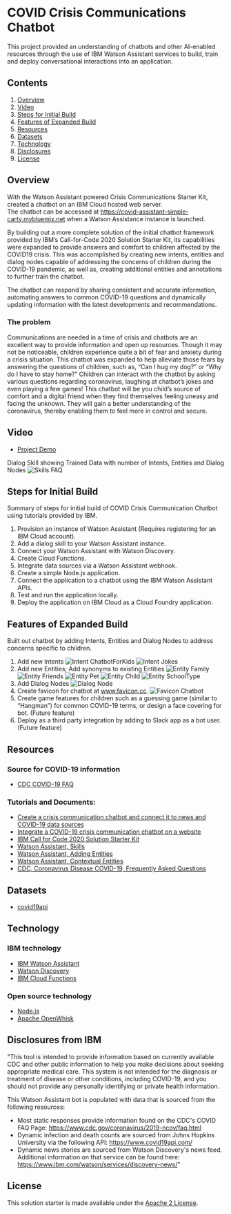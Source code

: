 # COVID Crisis Communications Chatbot

This project provided an understanding of chatbots and other AI-enabled resources through the use of IBM Watson Assistant services to build, train and deploy conversational interactions into an application.  

## Contents

1. [Overview](#overview)
2. [Video](#video)
3. [Steps for Initial Build](#steps-for-initial-build)
4. [Features of Expanded Build](#features-of-expanded-build)
5. [Resources](#resources)
6. [Datasets](#datasets)
7. [Technology](#technology)
8. [Disclosures](#disclosures)
9. [License](#license)

## Overview
With the Watson Assistant powered Crisis Communications Starter Kit, created a chatbot on an IBM Cloud hosted web server.  
The chatbot can be accessed at https://covid-assistant-simple-carty.mybluemix.net when a Watson Assistance instance is launched.

By building out a more complete solution of the initial chatbot framework provided by IBM’s Call-for-Code 2020 Solution Starter Kit, its capabilities were expanded to provide answers and comfort to children affected by the COVID19 crisis.  This was accomplished by creating new intents, entities and dialog nodes capable of addressing the concerns of children during the COVID-19 pandemic, as well as, creating additional entities and annotations to further train the chatbot.

The chatbot can respond by sharing consistent and accurate information, automating answers to common COVID-19 questions and dynamically updating information with the latest developments and recommendations.

### The problem
Communications are needed in a time of crisis and chatbots are an excellent way to provide information and open up resources.  Though it may not be noticeable, children experience quite a bit of fear and anxiety during a crisis situation.  This chatbot was expanded to help alleviate those fears by answering the questions of children, such as, “Can I hug my dog?” or “Why do I have to stay home?” Children can interact with the chatbot by asking various questions regarding coronavirus, laughing at chatbot’s jokes and even playing a few games!  This chatbot will be you child’s source of comfort and a digital friend when they find themselves feeling uneasy and facing the unknown.  They will gain a better understanding of the coronavirus, thereby enabling them to feel more in control and secure. 


## Video
- [Project Demo](https://vimeo.com/435363746)


Dialog Skill showing Trained Data with number of Intents, Entities and Dialog Nodes
![Skills FAQ](https://raw.github.com/lacarty/covid_crisis_communication_chatbot/images/skill_cdc_covid_faq-img.png) 

## Steps for Initial Build 
Summary of steps for initial build of COVID Crisis Communication Chatbot using tutorials provided by IBM.

1. Provision an instance of Watson Assistant (Requires registering for an IBM Cloud account).
2. Add a dialog skill to your Watson Assistant instance.
3. Connect your Watson Assistant with Watson Discovery.
4. Create Cloud Functions.
5. Integrate data sources via a Watson Assistant webhook.
6. Create a simple Node.js application.
7. Connect the application to a chatbot using the IBM Watson Assistant APIs.
8. Test and run the application locally.
9. Deploy the application on IBM Cloud as a Cloud Foundry application.


## Features of Expanded Build 
Built out chatbot by adding Intents, Entities and Dialog Nodes to address concerns specific to children.

1. Add new Intents 
![Intent ChatbotForKids](https://raw.github.com/lacarty/covid_crisis_communication_chatbot/images/intents_chatbotforkids_chatbotimage-img.png) 
![Intent Jokes](https://raw.github.com/lacarty/covid_crisis_communication_chatbot/images/intent_jokes-img.png)  
2. Add new Entities; Add synonyms to existing Entities
![Entity Family](https://raw.github.com/lacarty/covid_crisis_communication_chatbot/images/entity_family-img.png) 
![Entity Friends](https://raw.github.com/lacarty/covid_crisis_communication_chatbot/images/entity_friends-img.png) 
![Entity Pet](https://raw.github.com/lacarty/covid_crisis_communication_chatbot/images/entity_pet-img.png) 
![Entity Child](https://raw.github.com/lacarty/covid_crisis_communication_chatbot/images/entity_child-img.png) 
![Entity SchoolType](https://raw.github.com/lacarty/covid_crisis_communication_chatbot/images/entity_school_type-img.png) 
3. Add Dialog Nodes 
![Dialog Node](https://raw.github.com/lacarty/covid_crisis_communication_chatbot/images/dialog_node_chatbotforkids-img.png)
4. Create favicon for chatbot at www.favicon.cc.
![Favicon Chatbot](https://raw.github.com/lacarty/covid_crisis_communication_chatbot/images/favicon_chatbot-img.ico) 
5. Create game features for children such as a guessing game (similar to “Hangman”) for common COVID-19 terms, or design a face covering for bot. (Future feature)  
6. Deploy as a third party integration by adding to Slack app as a bot user. (Future feature)


## Resources

### Source for COVID-19 information
- [CDC COVID-19 FAQ](https://www.cdc.gov/coronavirus/2019-ncov/faq.html)

### Tutorials and Documents:
- [Create a crisis communication chatbot and connect it to news and COVID-19 data sources](https://developer.ibm.com/tutorials/crisis-communication-chatbot-watson-assistant-webhook-integration-discovery-covid-data/) 
- [Integrate a COVID-19 crisis communication chatbot on a website](https://developer.ibm.com/tutorials/create-a-covid-19-chatbot-embedded-on-a-website/)
- [IBM Call for Code 2020 Solution Starter Kit](https://github.com/Call-for-Code/Solution-Starter-Kit-Communication-2020)
- [Watson Assistant, Skills](https://cloud.ibm.com/docs/assistant?topic=assistant-skills)
- [Watson Assistant, Adding Entities](https://cloud.ibm.com/docs/assistant?topic=assistant-entities#entities-annotations-overview)
- [Watson Assistant, Contextual Entities](https://youtu.be/3WjzJpLsnhQ)
- [CDC, Coronavirus Disease COVID-19, Frequently Asked Questions](https://www.cdc.gov/coronavirus/2019-ncov/faq.html)


## Datasets

- [covid19api](https://covid19api.com/)


## Technology

### IBM technology

- [IBM Watson Assistant](https://www.ibm.com/cloud/watson-assistant/)
- [Watson Discovery](https://www.ibm.com/cloud/watson-discovery)
- [IBM Cloud Functions](https://cloud.ibm.com/functions/)

### Open source technology

- [Node.js](https://nodejs.org/en/)
- [Apache OpenWhisk](https://openwhisk.apache.org/)


## Disclosures from IBM

"This tool is intended to provide information based on currently available CDC and other public information to help you make decisions about seeking appropriate medical care. This system is not intended for the diagnosis or treatment of disease or other conditions, including COVID-19, and you should not provide any personally identifying or private health information.

This Watson Assistant bot is populated with data that is sourced from the following resources:

- Most static responses provide information found on the CDC's COVID FAQ Page: https://www.cdc.gov/coronavirus/2019-ncov/faq.html
- Dynamic infection and death counts are sourced from Johns Hopkins University via the following API: https://www.covid19api.com/
- Dynamic news stories are sourced from Watson Discovery's news feed. Additional information on that service can be found here: https://www.ibm.com/watson/services/discovery-news/"


## License

This solution starter is made available under the [Apache 2 License](LICENSE).

